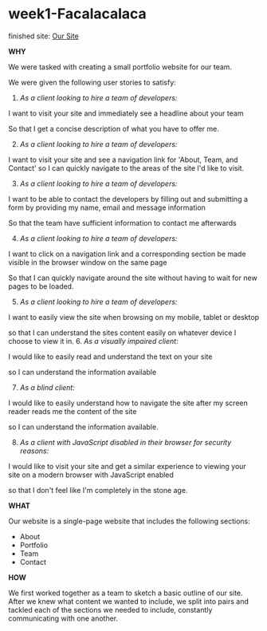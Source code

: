 # week1-Facalacalaca

finished site: [Our Site](https://fac10.github.io/week1-Facalacalaca/)

**WHY**

We were tasked with creating a small portfolio website for our team.

We were given the following user stories to satisfy:

1. _As a client looking to hire a team of developers:_

 I want to visit your site and immediately see a headline about your team

 So that I get a concise description of what you have to offer me.

2. _As a client looking to hire a team of developers:_

 I want to visit your site and see a navigation link for 'About, Team, and Contact' so I can quickly navigate to the areas of the site I'd like to visit.

3. _As a client looking to hire a team of developers:_

 I want to be able to contact the developers by filling out and submitting a form by providing my name, email and message information

 So that the team have sufficient information to contact me afterwards

4. _As a client looking to hire a team of developers:_

 I want to click on a navigation link and a corresponding section be made visible in the browser window on the same page

 So that I can quickly navigate around the site without having to wait for new pages to be loaded.

5. _As a client looking to hire a team of developers:_

 I want to easily view the site when browsing on my mobile, tablet or desktop

 so that I can understand the sites content easily on whatever device I choose to view it in.
6. _As a visually impaired client:_

 I would like to easily read and understand the text on your site

 so I can understand the information available

7. _As a blind client:_

 I would like to easily understand how to navigate the site after my screen reader reads me the content of the site

 so I can understand the information available.

8. _As a client with JavaScript disabled in their browser for security reasons:_

 I would like to visit your site and get a similar experience to viewing your site on a modern browser with JavaScript enabled

 so that I don't feel like I'm completely in the stone age.

**WHAT**

Our website is a single-page website that includes the following sections:
* About
* Portfolio
* Team
* Contact

**HOW**

We first worked together as a team to sketch a basic outline of our site. After we knew what content we wanted to include, we split into pairs and tackled each of the sections we needed to include, constantly communicating with one another.
